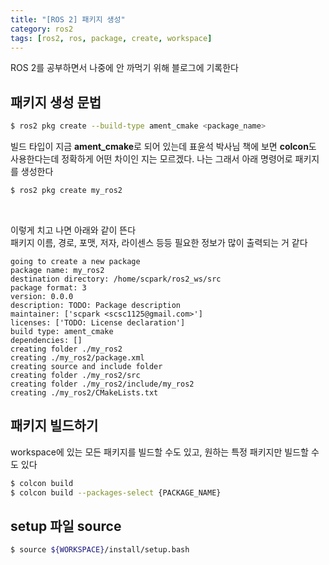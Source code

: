 ```yaml
---
title: "[ROS 2] 패키지 생성"
category: ros2
tags: [ros2, ros, package, create, workspace]
---
```


ROS 2를 공부하면서 나중에 안 까먹기 위해 블로그에 기록한다 <br/>

## 패키지 생성 문법

~~~bash
$ ros2 pkg create --build-type ament_cmake <package_name>
~~~

빌드 타입이 지금 **ament_cmake**로 되어 있는데 표윤석 박사님 책에 보면 **colcon**도 사용한다는데 정확하게 어떤 차이인 지는 모르겠다. 나는 그래서 아래 명령어로 패키지를 생성한다 

~~~bash
$ ros2 pkg create my_ros2
~~~

<br/>

이렇게 치고 나면 아래와 같이 뜬다 <br/>
패키지 이름, 경로, 포맷, 저자, 라이센스 등등 필요한 정보가 많이 출력되는 거 같다 <br/>

~~~
going to create a new package
package name: my_ros2
destination directory: /home/scpark/ros2_ws/src
package format: 3
version: 0.0.0
description: TODO: Package description
maintainer: ['scpark <scsc1125@gmail.com>']
licenses: ['TODO: License declaration']
build type: ament_cmake
dependencies: []
creating folder ./my_ros2
creating ./my_ros2/package.xml
creating source and include folder
creating folder ./my_ros2/src
creating folder ./my_ros2/include/my_ros2
creating ./my_ros2/CMakeLists.txt
~~~

## 패키지 빌드하기

workspace에 있는 모든 패키지를 빌드할 수도 있고, 원하는 특정 패키지만 빌드할 수도 있다 <br/>

~~~bash
$ colcon build
$ colcon build --packages-select {PACKAGE_NAME}
~~~

## setup 파일 source

~~~bash
$ source ${WORKSPACE}/install/setup.bash
~~~
